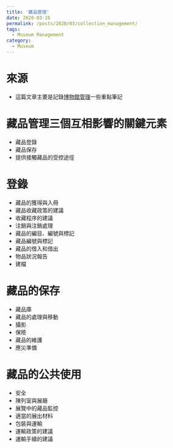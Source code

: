 ```yaml
---
title: '藏品管理'
date: 2020-03-16
permalink: /posts/2020/03/collection_management/
tags:
  - Museum Management
category:
  - Museum
---
```


# 來源
- 這篇文章主要是記錄[博物館管理](https://unesdoc.unesco.org/ark:/48223/pf0000141067_chi)一些重點筆記


# 藏品管理三個互相影響的關鍵元素
- 藏品登錄
- 藏品保存
- 提供接觸藏品的受控途徑

# 登錄
- 藏品的獲得與入冊
- 藏品收藏政策的建議
- 收藏程序的建議
- 注銷與注銷處理
- 藏品的編目、編號與標記
- 藏品編號與標記
- 藏品的借入和借出
- 物品狀況報告
- 建檔

# 藏品的保存
- 藏品庫
- 藏品的處理與移動
- 攝影
- 保險
- 藏品的維護
- 應災準備

# 藏品的公共使用
- 安全
- 陳列室與展廰
- 展覽中的藏品監控
- 適當的展出材料
- 包裝與運輸
- 運輸政策的建議
- 運輸手續的建議
